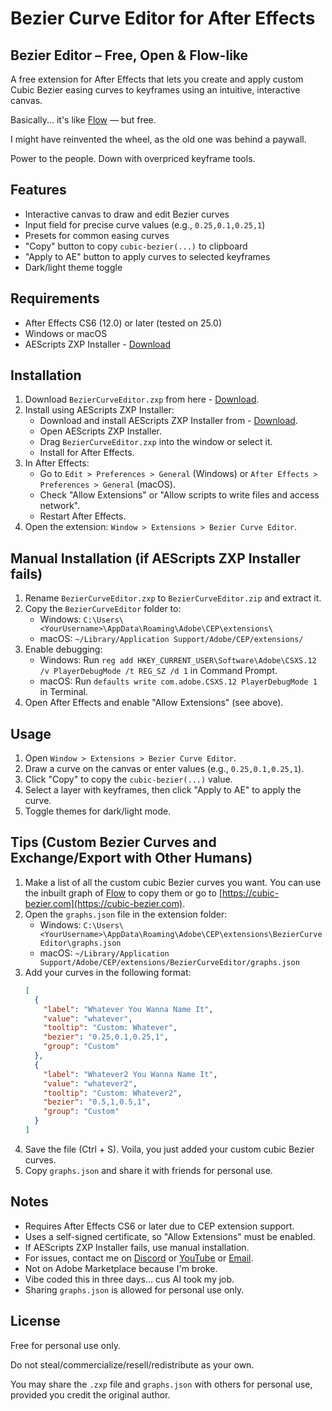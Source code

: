 # Bezier Curve Editor for After Effects

## Bezier Editor – Free, Open & Flow-like

A free extension for After Effects that lets you create and apply custom Cubic Bezier easing curves to keyframes using an intuitive, interactive canvas.

Basically... it's like [Flow](https://aescripts.com/flow/) — but free.

I might have reinvented the wheel, as the old one was behind a paywall.

Power to the people. Down with overpriced keyframe tools.

## Features

- Interactive canvas to draw and edit Bezier curves
- Input field for precise curve values (e.g., `0.25,0.1,0.25,1`)
- Presets for common easing curves
- "Copy" button to copy `cubic-bezier(...)` to clipboard
- "Apply to AE" button to apply curves to selected keyframes
- Dark/light theme toggle

## Requirements

- After Effects CS6 (12.0) or later (tested on 25.0)
- Windows or macOS
- AEScripts ZXP Installer - [Download](https://aescripts.com/learn/zxp-installer)

## Installation

1. Download `BezierCurveEditor.zxp` from here - [Download](https://github.com/Vergil1000x/Bezier_Curve_Editor/releases/download/v1.0.0/BezierCurveEditor.zxp).
2. Install using AEScripts ZXP Installer:
   - Download and install AEScripts ZXP Installer from - [Download](https://aescripts.com/learn/zxp-installer).
   - Open AEScripts ZXP Installer.
   - Drag `BezierCurveEditor.zxp` into the window or select it.
   - Install for After Effects.
3. In After Effects:
   - Go to `Edit > Preferences > General` (Windows) or `After Effects > Preferences > General` (macOS).
   - Check "Allow Extensions" or "Allow scripts to write files and access network".
   - Restart After Effects.
4. Open the extension: `Window > Extensions > Bezier Curve Editor`.

## Manual Installation (if AEScripts ZXP Installer fails)

1. Rename `BezierCurveEditor.zxp` to `BezierCurveEditor.zip` and extract it.
2. Copy the `BezierCurveEditor` folder to:
   - Windows: `C:\Users\<YourUsername>\AppData\Roaming\Adobe\CEP\extensions\`
   - macOS: `~/Library/Application Support/Adobe/CEP/extensions/`
3. Enable debugging:
   - Windows: Run `reg add HKEY_CURRENT_USER\Software\Adobe\CSXS.12 /v PlayerDebugMode /t REG_SZ /d 1` in Command Prompt.
   - macOS: Run `defaults write com.adobe.CSXS.12 PlayerDebugMode 1` in Terminal.
4. Open After Effects and enable "Allow Extensions" (see above).

## Usage

1. Open `Window > Extensions > Bezier Curve Editor`.
2. Draw a curve on the canvas or enter values (e.g., `0.25,0.1,0.25,1`).
3. Click "Copy" to copy the `cubic-bezier(...)` value.
4. Select a layer with keyframes, then click "Apply to AE" to apply the curve.
5. Toggle themes for dark/light mode.

## Tips (Custom Bezier Curves and Exchange/Export with Other Humans)

1. Make a list of all the custom cubic Bezier curves you want. You can use the inbuilt graph of [Flow](https://aescripts.com/flow/) to copy them or go to [https://cubic-bezier.com](https://cubic-bezier.com).
2. Open the `graphs.json` file in the extension folder:
   - Windows: `C:\Users\<YourUsername>\AppData\Roaming\Adobe\CEP\extensions\BezierCurveEditor\graphs.json`
   - macOS: `~/Library/Application Support/Adobe/CEP/extensions/BezierCurveEditor/graphs.json`
3. Add your curves in the following format:
   ```json
   [
     {
       "label": "Whatever You Wanna Name It",
       "value": "whatever",
       "tooltip": "Custom: Whatever",
       "bezier": "0.25,0.1,0.25,1",
       "group": "Custom"
     },
     {
       "label": "Whatever2 You Wanna Name It",
       "value": "whatever2",
       "tooltip": "Custom: Whatever2",
       "bezier": "0.5,1,0.5,1",
       "group": "Custom"
     }
   ]
   ```
4. Save the file (Ctrl + S). Voila, you just added your custom cubic Bezier curves.
5. Copy `graphs.json` and share it with friends for personal use.

## Notes

- Requires After Effects CS6 or later due to CEP extension support.
- Uses a self-signed certificate, so "Allow Extensions" must be enabled.
- If AEScripts ZXP Installer fails, use manual installation.
- For issues, contact me on [Discord](https://www.discord.gg/kMdnrGGf3p) or [YouTube](https://www.youtube.com/@Vergil1000) or [Email](mailto:koushikmallick2002@gmail.com).
- Not on Adobe Marketplace because I'm broke.
- Vibe coded this in three days... cus AI took my job.
- Sharing `graphs.json` is allowed for personal use only.

## License

Free for personal use only.

Do not steal/commercialize/resell/redistribute as your own.

You may share the `.zxp` file and `graphs.json` with others for personal use, provided you credit the original author.
